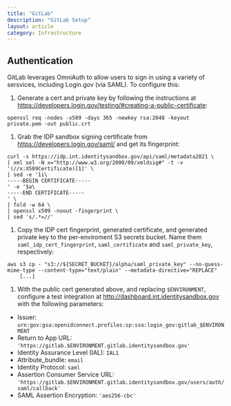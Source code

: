 ```yaml
---
title: "GitLab"
description: "GitLab Setup"
layout: article
category: Infrastructure
---
```


## Authentication

GitLab leverages OmniAuth to allow users to sign in using a variety of sersvices, including Login.gov (via SAML). To configure this:

1. Generate a cert and private key by following the instructions at <https://developers.login.gov/testing/#creating-a-public-certificate>:
```
openssl req -nodes -x509 -days 365 -newkey rsa:2048 -keyout private.pem -out public.crt
```

1. Grab the IDP sandbox signing certificate from <https://developers.login.gov/saml/> and get its fingerprint:
```
curl -s https://idp.int.identitysandbox.gov/api/saml/metadata2021 \
| xml sel -N x="http://www.w3.org/2000/09/xmldsig#" -t -v '(//x:X509Certificate)[1]' \
| sed -e '1i\
-----BEGIN CERTIFICATE-----
' -e '$a\
-----END CERTIFICATE-----
' \
| fold -w 64 \
| openssl x509 -noout -fingerprint \
| sed 's/.*=//'
```

1. Copy the IDP cert fingerprint, generated certificate, and generated private key to the per-enviroment S3 secrets bucket. Name them `saml_idp_cert_fingerprint`, `saml_certificate` and `saml_private_key`, respectively:
```
aws s3 cp - "s3://${SECRET_BUCKET}/alpha/saml_private_key" --no-guess-mime-type --content-type="text/plain" --metadata-directive="REPLACE"
    [...]
```

1. With the public cert generated above, and replacing `$ENVIRONMENT`, configure a test integration at http://dashboard.int.identitysandbox.gov with the following parameters:
  - Issuer: `urn:gov:gsa:openidconnect.profiles:sp:sso:login_gov:gitlab_$ENVIRONMENT`
  - Return to App URL: `'https://gitlab.$ENVIRONMENT.gitlab.identitysandbox.gov'`
  - Identity Assurance Level (IAL):  `IAL1`
  - Attribute_bundle: `email`
  - Identity Protocol: `saml`
  - Assertion Consumer Service URL: `'https://gitlab.$ENVIRONMENT.gitlab.identitysandbox.gov/users/auth/saml/callback'`
  - SAML Assertion Encryption: `'aes256-cbc'`
